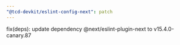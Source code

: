 ```yaml
---
"@tcd-devkit/eslint-config-next": patch
---
```


fix(deps): update dependency @next/eslint-plugin-next to v15.4.0-canary.87
